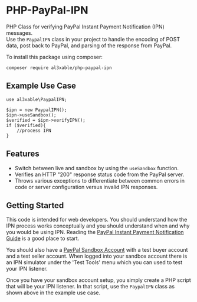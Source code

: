 # PHP-PayPal-IPN
PHP Class for verifying PayPal Instant Payment Notification (IPN) messages.  
Use the `PaypalIPN` class in your project to handle the encoding of POST data, post back to PayPal, and parsing of the response from PayPal.

To install this package using composer:

    composer require al3xable/php-paypal-ipn

Example Use Case
---------

    use al3xable\PaypalIPN;
    
    $ipn = new PaypalIPN();
    $ipn->useSandbox();
    $verified = $ipn->verifyIPN();
    if ($verified){
    	//process IPN
    }
  
  Features
--------

* Switch between live and sandbox by  using the `useSandbox` function.
* Verifies an HTTP "200" response status code from the PayPal server.
* Throws various exceptions to differentiate between common errors in code or
  server configuration versus invalid IPN responses.


Getting Started
---------------

This code is intended for web developers. You should understand how the IPN
process works conceptually and you should understand when and why you would be
using IPN. Reading the [PayPal Instant Payment Notification Guide][1] is a good
place to start.

You should also have a [PayPal Sandbox Account][2] with a test buyer account and
a test seller account. When logged into your sandbox account there is an IPN
simulator under the 'Test Tools' menu which you can used to test your IPN 
listener.

[1]: https://developer.paypal.com/docs/classic/ipn/integration-guide/IPNIntro/
[2]: https://developer.paypal.com

Once you have your sandbox account setup, you simply create a PHP script that
will be your IPN listener. In that script, use the `PaypalIPN` class as shown
above in the example use case.

